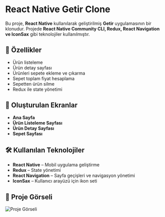 <h1>React Native Getir Clone</h1>

<p>Bu proje, <strong>React Native</strong> kullanılarak geliştirilmiş <strong>Getir</strong> uygulamasının bir klonudur. Projede <strong>React Native Community CLI, Redux, React Navigation ve IconSax</strong> gibi teknolojiler kullanılmıştır.</p>

<h2>🚀 Özellikler</h2>

<ul>
  <li>Ürün listeleme</li>
  <li>Ürün detay sayfası</li>
  <li>Ürünleri sepete ekleme ve çıkarma</li>
  <li>Sepet toplam fiyat hesaplama</li>
  <li>Sepetten ürün silme</li>
  <li>Redux ile state yönetimi</li>
</ul>

<h2>📱 Oluşturulan Ekranlar</h2>

<ul>
  <li><strong>Ana Sayfa</strong></li>
  <li><strong>Ürün Listeleme Sayfası</strong></li>
  <li><strong>Ürün Detay Sayfası</strong></li>
  <li><strong>Sepet Sayfası</strong></li>
</ul>

<h2>🛠 Kullanılan Teknolojiler</h2>

<ul>
  <li><strong>React Native</strong> – Mobil uygulama geliştirme</li>
  <li><strong>Redux</strong> – State yönetimi</li>
  <li><strong>React Navigation</strong> – Sayfa geçişleri ve navigasyon yönetimi</li>
  <li><strong>IconSax</strong> – Kullanıcı arayüzü için ikon seti</li>
</ul>

<h2>🎨 Proje Görseli</h2>

<img src=".././getirClone02/src/assets/gorsel.gif" alt="Proje Görseli"/>

